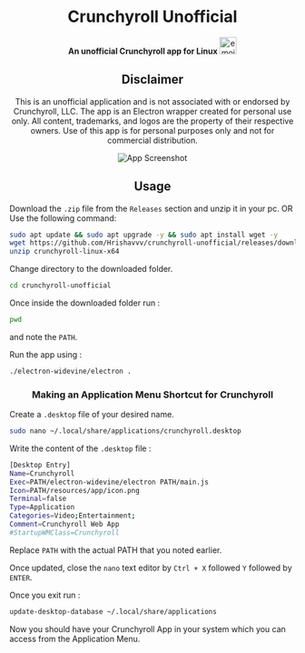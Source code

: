 <h1 align="center">Crunchyroll Unofficial</h1>
<p align="center">
  <strong>An unofficial Crunchyroll app for Linux</strong> <img src="https://github.com/user-attachments/assets/8acc53a4-be94-4840-8c9f-64a29a57f271" width="30" height="30" alt="emoji">
</p>

<h2 align="center">Disclaimer</h2>
<p align="center">
  This is an unofficial application and is not associated with or endorsed by Crunchyroll, LLC. The app is an Electron wrapper created for personal use only. All content, trademarks, and logos are the property of their respective owners. Use of this app is for personal purposes only and not for commercial distribution.
</p>

<p align="center">
  <img src="https://github.com/user-attachments/assets/ea95a1f5-0b14-44eb-bc14-8e8eff5f38fa"
alt="App Screenshot" style="max-width: 100%; height: auto;">
</p>



<h2 align="center">Usage</h2>

Download the ```.zip``` file from the ```Releases``` section and unzip it in your pc.
OR
Use the following command:
```bash
sudo apt update && sudo apt upgrade -y && sudo apt install wget -y
wget https://github.com/Hrishavvv/crunchyroll-unofficial/releases/download/v1.0/crunchyroll-linux-x64.zip
unzip crunchyroll-linux-x64
```



Change directory to the downloaded folder.

```bash
cd crunchyroll-unofficial
```

Once inside the downloaded folder run :
```bash
pwd
```

and note the ```PATH```.



Run the app using :

```bash
./electron-widevine/electron .
```

<h3 align="center">Making an Application Menu Shortcut for Crunchyroll</h3>

Create a ```.desktop``` file of your desired name.

```bash
sudo nano ~/.local/share/applications/crunchyroll.desktop
```


Write the content of the ```.desktop``` file :
```bash                
[Desktop Entry]
Name=Crunchyroll
Exec=PATH/electron-widevine/electron PATH/main.js
Icon=PATH/resources/app/icon.png
Terminal=false
Type=Application
Categories=Video;Entertainment;
Comment=Crunchyroll Web App
#StartupWMClass=Crunchyroll
```

Replace ```PATH``` with the actual PATH that you noted earlier. 

Once updated, close the ```nano``` text editor by ``Ctrl + X`` followed ``Y`` followed by ``ENTER``.

Once you exit run :
```bash 
update-desktop-database ~/.local/share/applications
```

Now you should have your Crunchyroll App in your system which you can access from the Application Menu.
